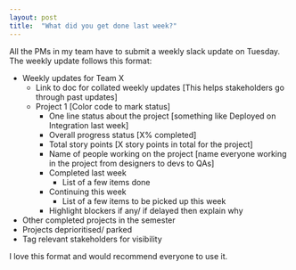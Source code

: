 ```yaml
---
layout: post
title:  "What did you get done last week?"
---
```


All the PMs in my team have to submit a weekly slack update on Tuesday. The weekly update follows this format:

- Weekly updates for Team X
  - Link to doc for collated weekly updates [This helps stakeholders go through past updates]
  - Project 1 [Color code to mark status]
    - One line status about the project [something like Deployed on Integration last week]
    - Overall progress status [X% completed]
    - Total story points [X story points in total for the project]
    - Name of people working on the project [name everyone working in the project from designers to devs to QAs]
    - Completed last week
      - List of a few items done
    - Continuing this week
      - List of a few items to be picked up this week
    - Highlight blockers if any/ if delayed then explain why
- Other completed projects in the semester
- Projects deprioritised/ parked
- Tag relevant stakeholders for visibility

I love this format and would recommend everyone to use it.
